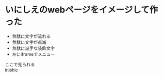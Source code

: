 # いにしえのwebページをイメージして作った  


* 無駄に文字が流れる
* 無駄に文字が点滅
* 無駄に派手な装飾文字
* 左にiframeでメニュー  


 ここで見られる  
[inishie](https://takumi34.github.io/inishie_page/)
